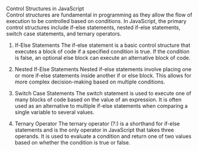 Control Structures in JavaScript \
Control structures are fundamental in programming as they allow the flow of execution to be controlled based on conditions. In JavaScript, the primary control structures include if-else statements, nested if-else statements, switch case statements, and ternary operators. 

1. If-Else Statements
The if-else statement is a basic control structure that executes a block of code if a specified condition is true. If the condition is false, an optional else block can execute an alternative block of code.

2. Nested If-Else Statements
Nested if-else statements involve placing one or more if-else statements inside another if or else block. This allows for more complex decision-making based on multiple conditions.

3. Switch Case Statements
The switch statement is used to execute one of many blocks of code based on the value of an expression. It is often used as an alternative to multiple if-else statements when comparing a single variable to several values.

4. Ternary Operator
The ternary operator (?:) is a shorthand for if-else statements and is the only operator in JavaScript that takes three operands. It is used to evaluate a condition and return one of two values based on whether the condition is true or false.